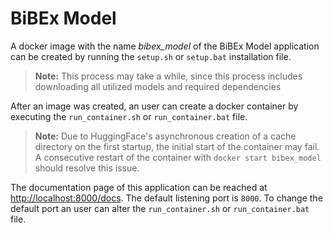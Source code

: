 # BiBEx Model
A docker image with the name *bibex_model* of the BiBEx Model application can be created by running the `setup.sh` or `setup.bat` installation file.

> **Note:**  This process may take a while, since this process includes downloading all utilized models and required dependencies

After an image was created, an user can create a docker container by executing the `run_container.sh` or `run_container.bat` file.

> **Note:** Due to HuggingFace's asynchronous creation of a cache directory on the first startup, the initial start of the container may fail. A consecutive restart of the container with `docker start bibex_model` should resolve this issue.

The documentation page of this application can be reached at [http://localhost:8000/docs](http://localhost:8000/docs). The default listening port is `8000`. To change the default port an user can alter the `run_container.sh` or `run_container.bat` file.